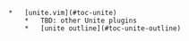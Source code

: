     *   [unite.vim](#toc-unite)
        *   TBD: other Unite plugins
        *   [unite outline](#toc-unite-outline)
